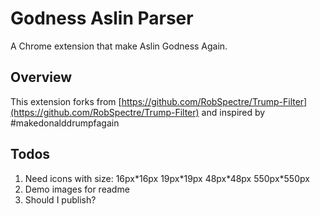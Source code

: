 Godness Aslin Parser
================================
A Chrome extension that make Aslin Godness Again.


Overview
--------------------------
This extension forks from [https://github.com/RobSpectre/Trump-Filter](https://github.com/RobSpectre/Trump-Filter) and inspired by #makedonalddrumpfagain

Todos
--------------------------
1. Need icons with size: 16px\*16px 19px\*19px 48px\*48px 550px\*550px
2. Demo images for readme
3. Should I publish?
